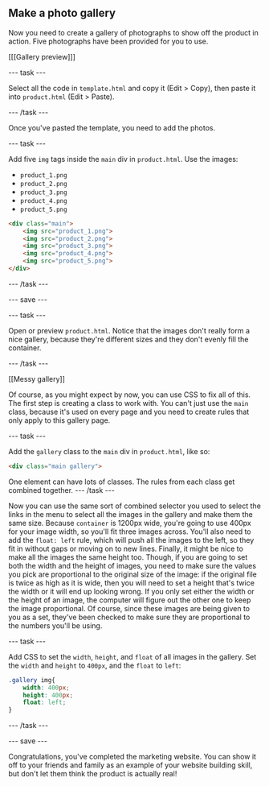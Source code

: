 ## Make a photo gallery 

Now you need to create a gallery of photographs to show off the product in action. Five photographs have been provided for you to use.

[[[Gallery preview]]]

--- task ---

Select all the code in `template.html` and copy it (Edit > Copy), then paste it into `product.html` (Edit > Paste).

--- /task ---

Once you've pasted the template, you need to add the photos.

--- task ---

Add five `img` tags inside the `main` div in `product.html`. Use the images:

  + `product_1.png`
  + `product_2.png`
  + `product_3.png`
  + `product_4.png`
  + `product_5.png`

```html
<div class="main">
    <img src="product_1.png">
    <img src="product_2.png">
    <img src="product_3.png">
    <img src="product_4.png">
    <img src="product_5.png">
</div>
```

--- /task ---

--- save ---

--- task ---

Open or preview `product.html`. Notice that the images don't really form a nice gallery, because they're different sizes and they don't evenly fill the container.

--- /task ---

[[Messy gallery]]

Of course, as you might expect by now, you can use CSS to fix all of this. The first step is creating a class to work with. You can't just use the `main` class, because it's used on every page and you need to create rules that only apply to this gallery page.

--- task ---

Add the `gallery` class to the `main` div in `product.html`, like so:

```html
<div class="main gallery">
```

One element can have lots of classes. The rules from each class get combined together.
--- /task ---

Now you can use the same sort of combined selector you used to select the links in the menu to select all the images in the gallery and make them the same size. Because `container` is 1200px wide, you're going to use 400px for your image width, so you'll fit three images across. You'll also need to add the `float: left` rule, which will push all the images to the left, so they fit in without gaps or moving on to new lines. Finally, it might be nice to make all the images the same height too. Though, if you are going to set both the width and the height of images, you need to make sure the values you pick are proportional to the original size of the image: if the original file is twice as high as it is wide, then you will need to set a height that's twice the width or it will end up looking wrong. If you only set either the width or the height of an image, the computer will figure out the other one to keep the image proportional. Of course, since these images are being given to you as a set, they've been checked to make sure they are proportional to the numbers you'll be using.

--- task ---

Add CSS to set the `width`, `height`, and `float` of all images in the gallery. Set the `width` and `height` to `400px`, and the `float` to `left`:

```css
.gallery img{
    width: 400px;
    height: 400px;
    float: left;
}
```

--- /task ---

--- save ---

Congratulations, you've completed the marketing website. You can show it off to your friends and family as an example of your website building skill, but don't let them think the product is actually real!